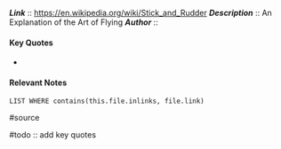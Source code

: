 ***Link***      :: https://en.wikipedia.org/wiki/Stick_and_Rudder
***Description***      :: An Explanation of the Art of Flying
***Author*** :: 

#### Key Quotes
* 

#### Relevant Notes
```dataview
LIST WHERE contains(this.file.inlinks, file.link)
```

#source

#todo :: add key quotes